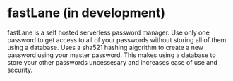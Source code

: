 # fastLane (in development)
fastLane is a self hosted serverless password manager. Use only one password to get access to all of your passwords without storing all of them using a database. Uses a sha521 hashing algorithm to create a new password using your master password. This makes using a database to store your other passwords uncessesary and increases ease of use and security. 
